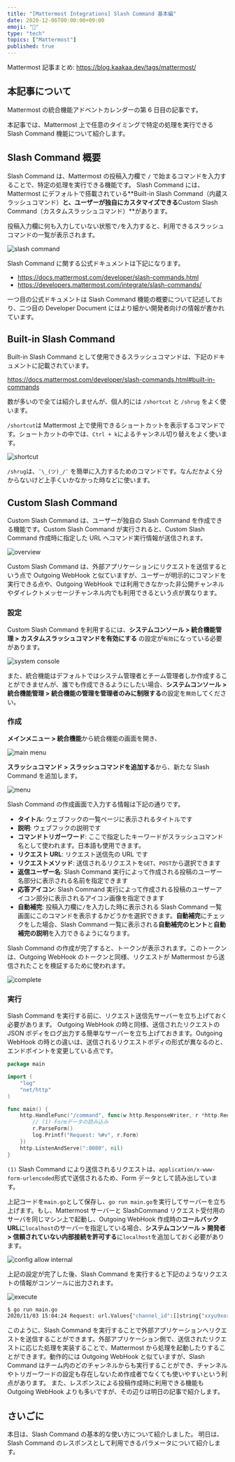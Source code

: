 ```yaml
---
title: "[Mattermost Integrations] Slash Command 基本編"
date: 2020-12-06T00:00:00+09:00
emoji: "📆"
type: "tech"
topics: ["Mattermost"]
published: true
---
```


Mattermost 記事まとめ: https://blog.kaakaa.dev/tags/mattermost/

## 本記事について

Mattermost の統合機能アドベントカレンダーの第 6 日目の記事です。

本記事では、Mattermost 上で任意のタイミングで特定の処理を実行できる Slash Command 機能について紹介します。

## Slash Command 概要

Slash Command は、Mattermost の投稿入力欄で `/` で始まるコマンドを入力することで、特定の処理を実行できる機能です。
Slash Command には、Mattermost にデフォルトで搭載されている**Built-in Slash Command（内蔵スラッシュコマンド）**と、ユーザーが独自にカスタマイズできる**Custom Slash Command（カスタムスラッシュコマンド）**があります。

投稿入力欄に何も入力していない状態で`/`を入力すると、利用できるスラッシュコマンドの一覧が表示されます。

![slash command](https://blog.kaakaa.dev/images/posts/advent-calendar-2020/day6/slash-command.png)

Slash Command に関する公式ドキュメントは下記になります。

- https://docs.mattermost.com/developer/slash-commands.html
- https://developers.mattermost.com/integrate/slash-commands/

一つ目の公式ドキュメントは Slash Command 機能の概要について記述しており、二つ目の Developer Document にはより細かい開発者向けの情報が書かれています。

## Built-in Slash Command

Built-in Slash Command として使用できるスラッシュコマンドは、下記のドキュメントに記載されています。

https://docs.mattermost.com/developer/slash-commands.html#built-in-commands

数が多いので全ては紹介しませんが、個人的には `/shortcut` と `/shrug` をよく使います。

`/shortcut`は Mattermost 上で使用できるショートカットを表示するコマンドです。ショートカットの中では、`Ctrl + k`によるチャンネル切り替えをよく使います。

![shortcut](https://blog.kaakaa.dev/images/posts/advent-calendar-2020/day6/shortcut.png)

`/shrug`は、`¯\_(ツ)_/¯` を簡単に入力するためのコマンドです。なんだかよく分からないけど上手くいかなかった時などに使います。

## Custom Slash Command

Custom Slash Command は、ユーザーが独自の Slash Command を作成できる機能です。Custom Slash Command が実行されると、Custom Slash Command 作成時に指定した URL へコマンド実行情報が送信されます。

![overview](https://blog.kaakaa.dev/images/posts/advent-calendar-2020/day6/overview.drawio.png)

Custom Slash Command は、外部アプリケーションにリクエストを送信するという点で Outgoing WebHook と似ていますが、ユーザーが明示的にコマンドを実行できる点や、Outgoing WebHook では利用できなかった非公開チャンネルやダイレクトメッセージチャンネル内でも利用できるという点が異なります。

### 設定

Custom Slash Command を利用するには、**システムコンソール > 統合機能管理 > カスタムスラッシュコマンドを有効にする** の設定が`有効`になっている必要があります。

![system console](https://blog.kaakaa.dev/images/posts/advent-calendar-2020/day6/config-slash-command.png)

また、統合機能はデフォルトではシステム管理者とチーム管理者しか作成することができませんが、誰でも作成できるようにしたい場合、**システムコンソール > 統合機能管理 > 統合機能の管理を管理者のみに制限する**の設定を`無効`してください。

### 作成

**メインメニュー > 統合機能**から統合機能の画面を開き、

![main menu](https://blog.kaakaa.dev/images/posts/advent-calendar-2020/day6/integration-menu.png)

**スラッシュコマンド > スラッシュコマンドを追加する**から、新たな Slash Command を追加します。

![menu](https://blog.kaakaa.dev/images/posts/advent-calendar-2020/day6/slash-command-menu.png)

Slash Command の作成画面で入力する情報は下記の通りです。

- **タイトル**: ウェブフックの一覧ページに表示されるタイトルです
- **説明**: ウェブフックの説明です
- **コマンドトリガーワード**: ここで指定したキーワードがスラッシュコマンド名として使われます。日本語も使用できます。
- **リクエスト URL**: リクエスト送信先の URL です
- **リクエストメソッド**: 送信されるリクエストを`GET`、`POST`から選択できます
- **返信ユーザー名**: Slash Command 実行によって作成される投稿のユーザー名部分に表示される名前を指定できます
- **応答アイコン**: Slash Command 実行によって作成される投稿のユーザーアイコン部分に表示されるアイコン画像を指定できます
- **自動補完**: 投稿入力欄に`/`を入力した時に表示される Slash Command 一覧画面にこのコマンドを表示するかどうかを選択できます。**自動補完**にチェックをした場合、Slash Command 一覧に表示される**自動補完のヒント**と**自動補完の説明**を入力できるようになります。

Slash Command の作成が完了すると、トークンが表示されます。このトークンは、Outgoing WebHook のトークンと同様、リクエストが Mattermost から送信されたことを検証するために使われます。

![complete](https://blog.kaakaa.dev/images/posts/advent-calendar-2020/day6/complete-slash-command.png)

### 実行

Slash Command を実行する前に、リクエスト送信先サーバーを立ち上げておく必要があります。
Outgoing WebHook の時と同様、送信されたリクエストの JSON ボディをログ出力する簡単なサーバーを立ち上げておきます。Outgoing WebHook の時との違いは、送信されるリクエストボディの形式が異なるのと、エンドポイントを変更している点です。

```go:main.go
package main

import (
	"log"
	"net/http"
)

func main() {
	http.HandleFunc("/command", func(w http.ResponseWriter, r *http.Request) {
		// (1) Formデータの読み込み
		r.ParseForm()
		log.Printf("Request: %#v", r.Form)
	})
	http.ListenAndServe(":8080", nil)
}
```

`(1)` Slash Command により送信されるリクエストは、`application/x-www-form-urlencoded`形式で送信されるため、Form データとして読み出しています。

上記コードを`main.go`として保存し、`go run main.go`を実行してサーバーを立ち上げます。もし、Mattermost サーバーと SlashCommand リクエスト受付用のサーバを同じマシン上で起動し、Outgoing WebHook 作成時の**コールバック URL**に`localhost`のサーバーを指定している場合、**システムコンソール > 開発者 > 信頼されていない内部接続を許可する**に`localhost`を追加しておく必要があります。

![config allow internal](https://blog.kaakaa.dev/images/posts/advent-calendar-2020/day6/config-allow-internal.png)

上記の設定が完了した後、Slash Command を実行すると下記のようなリクエストの情報がコンソールに出力されます。

![execute](https://blog.kaakaa.dev/images/posts/advent-calendar-2020/day6/execute-slash-command.png)

```bash
$ go run main.go
2020/11/03 15:04:24 Request: url.Values{"channel_id":[]string{"xxyu9xoref8mjgy3s9i5y7776y"}, "channel_name":[]string{"slash-command"}, "command":[]string{"/サンプルコマンド"}, "response_url":[]string{"http://localhost:8065/hooks/commands/5xthz8jf67ggx8heopn1ay1tqe"}, "team_domain":[]string{"test"}, "team_id":[]string{"9d1xf4gg7fnibxs8fdw6fo5fre"}, "text":[]string{""}, "token":[]string{"8w7foap4ufrsfczda8uez51yxo"}, "trigger_id":[]string{"bm1udGhmOGs3ZmJmeGpmb3dnODZnY2NzaWU6ODd4OTN1bzhwZm56ZHJvOWt0Y21vYnBhMXI6MTYwNDM4MzQ2NDI4MTpNRVVDSUZ5Vjc0NmwrWWt3UVUrUkwrUzFaYWlTMStnYTZPa2ZsSzJtSTBBL2wzNThBaUVBOFpTY2hjblZLa05scVU0MVNmc2l0cEdGanpXWE9tREdKK2NTeUFiRURHYz0="}, "user_id":[]string{"87x93uo8pfnzdro9ktcmobpa1r"}, "user_name":[]string{"kaakaa"}}
```

このように、Slash Command を実行することで外部アプリケーションへリクエストを送信することができます。外部アプリケーション側で、送信されたリクエストに応じた処理を実装することで、Mattermost から処理を起動したりすることができます。動作的には Outgoing WebHook と似ていますが、Slash Command はチーム内のどのチャンネルからも実行することができ、チャンネルやトリガーワードの設定も存在しないため作成者でなくても使いやすいという利点があります。
また、レスポンスによる投稿作成時に利用できる機能も Outgoing WebHook よりも多いですが、その辺りは明日の記事で紹介します。

## さいごに

本日は、Slash Command の基本的な使い方について紹介しました。
明日は、Slash Command のレスポンスとして利用できるパラメータについて紹介します。
